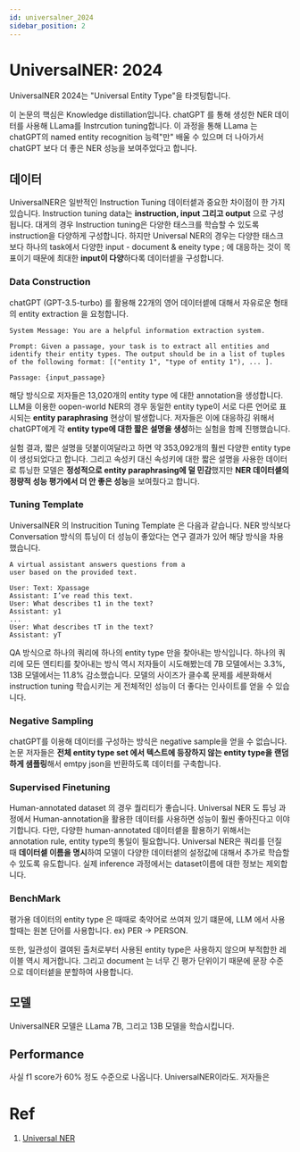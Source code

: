 ```yaml
---
id: universalner_2024
sidebar_position: 2
---
```

# UniversalNER: 2024

UniversalNER 2024는 "Universal Entity Type"을 타겟팅합니다.

이 논문의 핵심은 Knowledge distillation입니다. chatGPT 를 통해 생성한 NER 데이터를 사용해 LLama를 Instrcution tuning합니다. 이 과정을 통해 LLama 는 chatGPT의 named entity recognition 능력"만" 배울 수 있으며 더 나아가서 chatGPT 보다 더 좋은 NER 성능을 보여주었다고 합니다.

## 데이터

UniversalNER은 일반적인 Instruction Tuning 데이터셑과 중요한 차이점이 한 가지 있습니다. Instruction tuning data는 **instruction, input 그리고 output** 으로 구성됩니다. 대게의 경우 Instruction tuning은 다양한 태스크를 학습할 수 있도록 instruction을 다양하게 구성합니다. 하지만 Universal NER의 경우는 다양한 태스크보다 하나의 task에서 다양한 input - document & eneity type ; 에 대응하는 것이 목표이기 때문에 최대한 **input이 다양**하다록 데이터셑을 구성합니다.

### Data Construction

chatGPT (GPT-3.5-turbo)  를 활용해 22개의 영어 데이터셑에 대해서 자유로운 형태의 entity extraction 을 요청합니다. 

```
System Message: You are a helpful information extraction system.

Prompt: Given a passage, your task is to extract all entities and identify their entity types. The output should be in a list of tuples of the following format: [("entity 1", "type of entity 1"), ... ].

Passage: {input_passage}
```

해당 방식으로 저자들은 13,020개의 entity type 에 대한 annotation을 생성합니다. LLM을 이용한 oopen-world NER의 경우 동일한 entity type이 서로 다른 언어로 표시되는 **entity paraphrasing** 현상이 발생합니다. 저자들은 이에 대응하깅 위해서 chatGPT에게 각 **entity type에 대한 짧은 설명을 생성**하는 실험을 함께 진행했습니다.

실험 결과, 짧은 설명을 덧붙이여달라고 하면 약 353,092개의 훨씬 다양한 entity type이 생성되었다고 합니다. 그리고 속성키 대신 속성키에 대한 짧은 설명을 사용한 데이터로 튜닝한 모델은 **정성적으로 entity paraphrasing에 덜 민감**했지만 **NER 데이터셑의 정량적 성능 평가에서 더 안 좋은 성능**을 보여줬다고 합니다.

### Tuning Template

UniversalNER 의 Instrucition Tuning Template 은 다음과 같습니다. NER 방식보다 Conversation 방식의 튜닝이 더 성능이 좋았다는 연구 결과가 있어 해당 방식을 차용했습니다.

```
A virtual assistant answers questions from a
user based on the provided text.

User: Text: Xpassage
Assistant: I’ve read this text.
User: What describes t1 in the text?
Assistant: y1
...
User: What describes tT in the text?
Assistant: yT

```


QA 방식으로 하나의 쿼리에 하나의 entity type 만을 찾아내는 방식입니다. 하나의 쿼리에 모든 엔티티를 찾아내는 방식 역시 저자들이 시도해봤는데 7B 모델에서는 3.3%, 13B 모델에서는 11.8% 감소했습니다. 모델의 사이즈가 클수록 문제를 세분화해서 instruction tuning 학습시키는 게 전체적인 성능이 더 좋다는 인사이트를 얻을 수 있습니다. 

### Negative Sampling

chatGPT를 이용해 데이터를 구성하는 방식은 negative sample을 얻을 수 없습니다. 논문 저자들은 **전체 entity type set 에서 텍스트에 등장하지 않는 entity type을 랜덤하게 샘플링**해서 emtpy json을 반환하도록 데이터를 구축합니다.

### Supervised Finetuning

Human-annotated dataset 의 경우 퀄리티가 좋습니다. Universal NER 도 튜닝 과정에서 Human-annotation을 활용한 데이터를 사용하면 성능이 훨씬 좋아진다고 이야기합니다. 다만, 다양한 human-annotated 데이터셑을 활용하기 위해서는 annotation rule, entity type의 통일이 필요합니다. Universal NER은 쿼리를 던질 때 **데이터셑 이름을 명시**하여 모델이 다양한 데이터셑의 설정값에 대해서 추가로 학습할 수 있도록 유도합니다. 실제 inference 과정에서는 dataset이름에 대한 정보는 제외합니다.

### BenchMark

평가용 데이터의 entity type 은 때때로 축약어로 쓰여져 있기 떄문에, LLM 에서 사용할때는 원본 단어를 사용합니다. ex) PER -> PERSON.

또한, 일관성이 결여된 출처로부터 사용된 entity type은 사용하지 않으며 부적합한 레이블 역시 제거합니다. 그리고 document 는 너무 긴 평가 단위이기 때문에 문장 수준으로 데이터셑을 분할하여 사용합니다.

## 모델

UniversalNER 모델은 LLama 7B, 그리고 13B 모델을 학습시킵니다. 
 
## Performance

사실 f1 score가 60% 정도 수준으로 나옵니다. UniversalNER이라도. 저자들은 

# Ref

1. [Universal NER](https://arxiv.org/pdf/2308.03279.pdf)